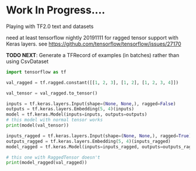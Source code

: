 # Work In Progress....
Playing with TF2.0 text and datasets 

need at least tensorflow nightly 20191111 for ragged tensor support with Keras layers.
see https://github.com/tensorflow/tensorflow/issues/27170

__TODO NEXT__: Generate a TFRecord of examples (in batches) rather than using CsvDataset

```python
import tensorflow as tf

val_ragged = tf.ragged.constant([[1, 2, 3], [1, 2], [1, 2, 3, 4]])

val_tensor = val_ragged.to_tensor()

inputs = tf.keras.layers.Input(shape=(None, None,), ragged=False)
outputs = tf.keras.layers.Embedding(5, 4)(inputs)
model = tf.keras.Model(inputs=inputs, outputs=outputs)
# this model with normal tensor works
print(model(val_tensor))

inputs_ragged = tf.keras.layers.Input(shape=(None, None,), ragged=True)
outputs_ragged = tf.keras.layers.Embedding(5, 4)(inputs_ragged)
model_ragged = tf.keras.Model(inputs=inputs_ragged, outputs=outputs_ragged)

# this one with RaggedTensor doesn't
print(model_ragged(val_ragged))

```